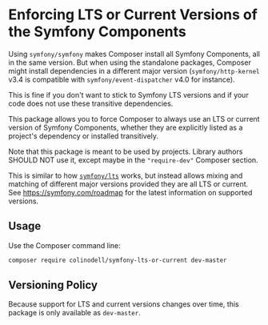 Enforcing LTS or Current Versions of the Symfony Components
===========================================================

Using `symfony/symfony` makes Composer install all Symfony Components, all in
the same version. But when using the standalone packages, Composer might
install dependencies in a different major version (`symfony/http-kernel` v3.4
is compatible with `symfony/event-dispatcher` v4.0 for instance).

This is fine if you don't want to stick to Symfony LTS versions and if your
code does not use these transitive dependencies.

This package allows you to force Composer to always use an LTS or current
version of Symfony Components, whether they are explicitly listed as a
project's dependency or installed transitively.

Note that this package is meant to be used by projects. Library authors SHOULD
NOT use it, except maybe in the `"require-dev"` Composer section.

This is similar to how [`symfony/lts`](https://github.com/symfony/lts) works,
but instead allows mixing and matching of different major versions provided
they are all LTS or current. See <https://symfony.com/roadmap> for the latest
information on supported versions.

Usage
-----

Use the Composer command line:

```bash
composer require colinodell/symfony-lts-or-current dev-master
```

Versioning Policy
------------------

Because support for LTS and current versions changes over time, this package
is only available as `dev-master`.
